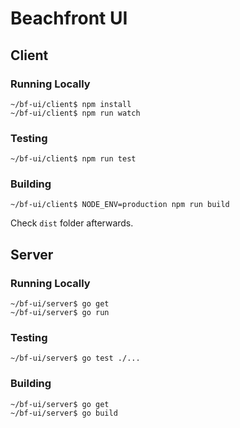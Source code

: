 # Beachfront UI

## Client

### Running Locally

```
~/bf-ui/client$ npm install
~/bf-ui/client$ npm run watch
```

### Testing

```
~/bf-ui/client$ npm run test
```

### Building

```
~/bf-ui/client$ NODE_ENV=production npm run build
```

Check `dist` folder afterwards.


## Server

### Running Locally

```
~/bf-ui/server$ go get
~/bf-ui/server$ go run
```

### Testing

```
~/bf-ui/server$ go test ./...
```

### Building

```
~/bf-ui/server$ go get
~/bf-ui/server$ go build
```
